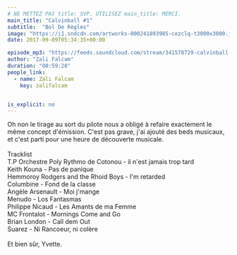 ```yaml
---
# NE METTEZ PAS title: SVP. UTILISEZ main_title: MERCI.
main_title: "Calvinball #1"
subtitle:  "Bol De Règles"
image: "https://i1.sndcdn.com/artworks-000241893985-cezclq-t3000x3000.jpg"
date: 2017-09-09T05:34:35+00:00

episode_mp3: "https://feeds.soundcloud.com/stream/341578729-calvinball-radio-calvinball-1-bol-de-regles.mp3"
author: "Zali Falcam"
duration: "00:59:28"
people_link: 
  - name: Zali Falcam
    key: zalifalcam


is_explicit: no
---
```


<PodcastHeader/>

<!-- ECRIRE LA DESCRIPTION DE L'EPISODE SOUS CETTE LIGNE -->
Oh non le tirage au sort du pilote nous a obligé à refaire exactement le même concept d'émission. C'est pas grave, j'ai ajouté des beds musicaux, et c'est parti pour une heure de découverte musicale.<br><br>Tracklist<br>T.P Orchestre Poly Rythmo de Cotonou - il n'est jamais trop tard<br>Keith Kouna - Pas de panique<br>Hemmoroy Rodgers and the Rhoid Boys - I'm retarded<br>Columbine - Fond de la classe<br>Angèle Arsenault - Moi j'mange<br>Menudo - Los Fantasmas<br>Philippe Nicaud - Les Amants de ma Femme<br>MC Frontalot - Mornings Come and Go<br>Brian London - Call dem Out<br>Suarez - Ni Rancoeur, ni colère<br><br>Et bien sûr, Yvette.

